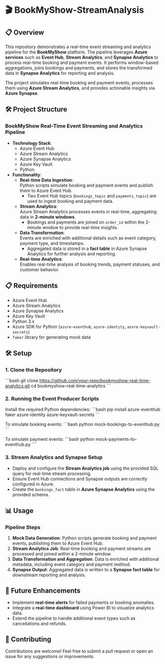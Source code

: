 # 🎬 BookMyShow-StreamAnalysis

## 📋 Overview
This repository demonstrates a real-time event streaming and analytics pipeline for the **BookMyShow** platform. The pipeline leverages **Azure services** such as **Event Hub**, **Stream Analytics**, and **Synapse Analytics** to process real-time booking and payment events. It performs window-based aggregations, joins bookings and payments, and stores the transformed data in **Synapse Analytics** for reporting and analysis.

The project simulates real-time booking and payment events, processes them using **Azure Stream Analytics**, and provides actionable insights via **Azure Synapse**.

## 🛠️ Project Structure

### **BookMyShow Real-Time Event Streaming and Analytics Pipeline**
- **Technology Stack**:  
  - Azure Event Hub  
  - Azure Stream Analytics  
  - Azure Synapse Analytics  
  - Azure Key Vault  
  - Python  
- **Functionality**:
  - **Real-time Data Ingestion**:  
    Python scripts simulate booking and payment events and publish them to Azure Event Hub.
    - Two Event Hub topics (`bookings_topic` and `payments_topic`) are used to ingest booking and payment data.
  - **Stream Analytics**:  
    Azure Stream Analytics processes events in real-time, aggregating data in **2-minute windows**.
    - Bookings and payments are joined on `order_id` within the 2-minute window to provide real-time insights.
  - **Data Transformation**:  
    Events are enriched with additional details such as event category, payment type, and timestamps.
    - Aggregated data is stored in a **fact table** in Azure Synapse Analytics for further analysis and reporting.
  - **Real-time Analytics**:  
    Enables real-time analysis of booking trends, payment statuses, and customer behavior.

## 📋 Requirements
- Azure Event Hub
- Azure Stream Analytics
- Azure Synapse Analytics
- Azure Key Vault
- Python 3.x
- Azure SDK for Python (`azure-eventhub`, `azure-identity`, `azure-keyvault-secrets`)
- `faker` library for generating mock data

## 🛠️ Setup

### 1. Clone the Repository
\`\`\`bash
git clone https://github.com/your-repo/bookmyshow-real-time-analytics.git
cd bookmyshow-real-time-analytics
\`\`\`

### 2. Running the Event Producer Scripts
Install the required Python dependencies:
\`\`\`bash
pip install azure-eventhub faker azure-identity azure-keyvault-secrets
\`\`\`

To simulate booking events:
\`\`\`bash
python mock-bookings-to-eventhub.py
\`\`\`

To simulate payment events:
\`\`\`bash
python mock-payments-to-eventhub.py
\`\`\`

### 3. Stream Analytics and Synapse Setup
- Deploy and configure the **Stream Analytics job** using the provided SQL query for real-time stream processing.
- Ensure Event Hub connections and Synapse outputs are correctly configured in Azure.
- Create the `bookings_fact` table in **Azure Synapse Analytics** using the provided schema.

## 📊 Usage

### Pipeline Steps
1. **Mock Data Generation**: Python scripts generate booking and payment events, publishing them to Azure Event Hub.
2. **Stream Analytics Job**: Real-time booking and payment streams are processed and joined within a 2-minute window.
3. **Data Transformation and Aggregation**: Data is enriched with additional metadata, including event category and payment method.
4. **Synapse Output**: Aggregated data is written to a **Synapse fact table** for downstream reporting and analysis.

## 🚀 Future Enhancements
- Implement **real-time alerts** for failed payments or booking anomalies.
- Integrate a **real-time dashboard** using Power BI to visualize analytics data.
- Extend the pipeline to handle additional event types such as cancellations and refunds.

## 🤝 Contributing
Contributions are welcome! Feel free to submit a pull request or open an issue for any suggestions or improvements.
